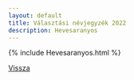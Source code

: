 ```yaml
---
layout: default
title: Választási névjegyzék 2022
description: Hevesaranyos
---
```


{% include Hevesaranyos.html %}

[Vissza](./)